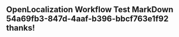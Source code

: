 <properties
ms.topic="hero-topic"
ms.test1="hero-topic"
ms.test2="test"/>


## OpenLocalization Workflow Test MarkDown 54a69fb3-847d-4aaf-b396-bbcf763e1f92 thanks!



<!--HONumber=Aug16_HO3-->


